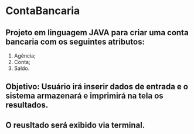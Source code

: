 # ContaBancaria

## Projeto em linguagem JAVA para criar uma conta bancaria com os seguintes atributos:

1. Agência;
2. Conta;
3. Saldo.

## Objetivo: Usuário irá inserir dados de entrada e o sistema armazenará e imprimirá na tela os resultados.

## O reusltado será exibido via terminal.
